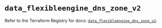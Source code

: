 # `data_flexibleengine_dns_zone_v2`

Refer to the Terraform Registry for docs: [`data_flexibleengine_dns_zone_v2`](https://registry.terraform.io/providers/flexibleenginecloud/flexibleengine/1.46.0/docs/data-sources/dns_zone_v2).
